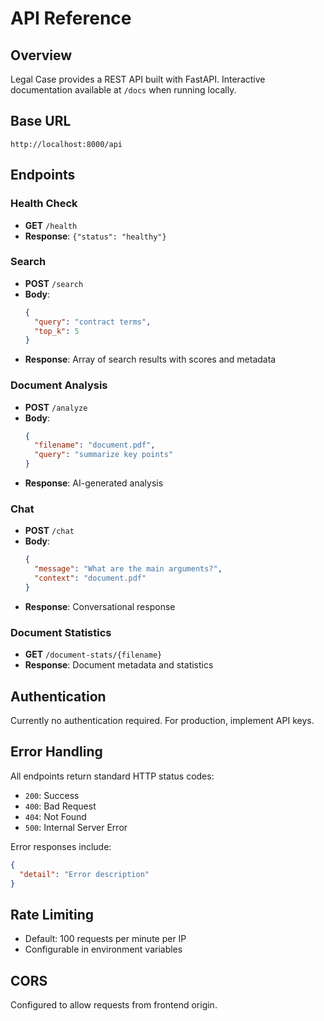 # API Reference

## Overview

Legal Case provides a REST API built with FastAPI. Interactive documentation available at `/docs` when running locally.

## Base URL
```
http://localhost:8000/api
```

## Endpoints

### Health Check
- **GET** `/health`
- **Response**: `{"status": "healthy"}`

### Search
- **POST** `/search`
- **Body**:
  ```json
  {
    "query": "contract terms",
    "top_k": 5
  }
  ```
- **Response**: Array of search results with scores and metadata

### Document Analysis
- **POST** `/analyze`
- **Body**:
  ```json
  {
    "filename": "document.pdf",
    "query": "summarize key points"
  }
  ```
- **Response**: AI-generated analysis

### Chat
- **POST** `/chat`
- **Body**:
  ```json
  {
    "message": "What are the main arguments?",
    "context": "document.pdf"
  }
  ```
- **Response**: Conversational response

### Document Statistics
- **GET** `/document-stats/{filename}`
- **Response**: Document metadata and statistics

## Authentication

Currently no authentication required. For production, implement API keys.

## Error Handling

All endpoints return standard HTTP status codes:
- `200`: Success
- `400`: Bad Request
- `404`: Not Found
- `500`: Internal Server Error

Error responses include:
```json
{
  "detail": "Error description"
}
```

## Rate Limiting

- Default: 100 requests per minute per IP
- Configurable in environment variables

## CORS

Configured to allow requests from frontend origin.